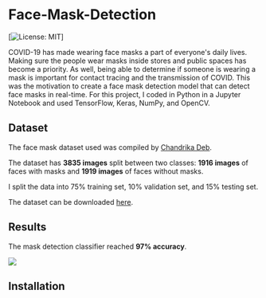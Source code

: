 # Face-Mask-Detection
[![License: MIT](https://img.shields.io/badge/License-MIT-yellow.svg)]

COVID-19 has made wearing face masks a part of everyone's daily lives. Making sure the people wear masks inside stores and public spaces has become a priority. As well, being able to determine if someone is wearing a mask is important for contact tracing and the transmission of COVID. This was the motivation to create a face mask detection model that can detect face masks in real-time. For this project, I coded in Python in a Jupyter Notebook and used TensorFlow, Keras, NumPy, and OpenCV.

## Dataset

The face mask dataset used was compiled by [Chandrika Deb](https://github.com/chandrikadeb7). 

The dataset has **3835 images** split between two classes: **1916 images** of faces with masks and **1919 images** of faces without masks.

I split the data into 75% training set, 10% validation set, and 15% testing set.

The dataset can be downloaded [here](https://drive.google.com/drive/folders/1XDte2DL2Mf_hw4NsmGst7QtYoU7sMBVG).

## Results

The mask detection classifier reached **97% accuracy**.

![](mask-detection-demo.gif)

## Installation

